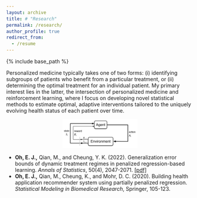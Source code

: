 ```yaml
---
layout: archive
title: # "Research"
permalink: /research/
author_profile: true
redirect_from:
  - /resume
---
```


{% include base_path %}


Personalized medicine typically takes one of two forms: (i) identifying subgroups of patients who benefit from a particular treatment, or (ii) determining the optimal treatment for an individual patient. My primary interest lies in the latter, the intersection of personalized medicine and reinforcement learning, where I focus on developing novel statistical methods to estimate optimal, adaptive interventions tailored to the uniquely evolving health status of each patient over time.

<div style="text-align: center;">
  <img src="eoeSq.png" style="width: 40%;">
</div>


<!--
My work focuses on Dynamic Treatment Regimes (DTRs) to improve individualized care through data-driven treatment strategies. We have dervied generalization error bounds of the estimated DTR in the setting of finite number of stages with multiple treatment options, contributing to the theoretical advancements in the field. We have also developed an individualized recommender system for apps in the IntelliCare ecosystem, which is a suite of health apps for users with depression and anxiety disorders.
-->
* __Oh, E. J.,__ Qian, M., and Cheung, Y. K. (2022). Generalization error bounds of dynamic treatment regimes in penalized regression-based learning. _Annals of Statistics_, 50(4), 2047-2071. [[pdf]](https://par.nsf.gov/servlets/purl/10429985)
* __Oh, E. J.,__ Qian, M., Cheung, K., and Mohr, D. C. (2020). Building health application recommender system using partially penalized regression. _Statistical Modeling in Biomedical Research_, Springer, 105-123.


